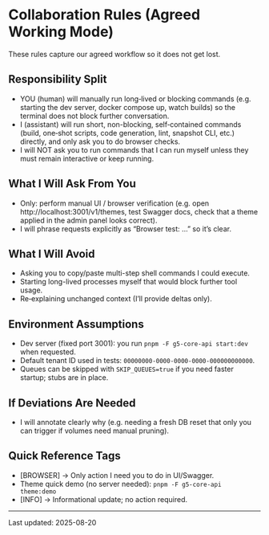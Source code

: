 # Collaboration Rules (Agreed Working Mode)

These rules capture our agreed workflow so it does not get lost.

## Responsibility Split
- YOU (human) will manually run long‑lived or blocking commands (e.g. starting the dev server, docker compose up, watch builds) so the terminal does not block further conversation.
- I (assistant) will run short, non-blocking, self‑contained commands (build, one‑shot scripts, code generation, lint, snapshot CLI, etc.) directly, and only ask you to do browser checks.
- I will NOT ask you to run commands that I can run myself unless they must remain interactive or keep running.

## What I Will Ask From You
- Only: perform manual UI / browser verification (e.g. open http://localhost:3001/v1/themes, test Swagger docs, check that a theme applied in the admin panel looks correct).
- I will phrase requests explicitly as “Browser test: …” so it’s clear.

## What I Will Avoid
- Asking you to copy/paste multi-step shell commands I could execute.
- Starting long-lived processes myself that would block further tool usage.
- Re‑explaining unchanged context (I’ll provide deltas only).

## Environment Assumptions
- Dev server (fixed port 3001): you run `pnpm -F g5-core-api start:dev` when requested.
- Default tenant ID used in tests: `00000000-0000-0000-0000-000000000000`.
- Queues can be skipped with `SKIP_QUEUES=true` if you need faster startup; stubs are in place.

## If Deviations Are Needed
- I will annotate clearly why (e.g. needing a fresh DB reset that only you can trigger if volumes need manual pruning).

## Quick Reference Tags
- [BROWSER] -> Only action I need you to do in UI/Swagger.
- Theme quick demo (no server needed): `pnpm -F g5-core-api theme:demo`
- [INFO] -> Informational update; no action required.

---
Last updated: 2025-08-20
